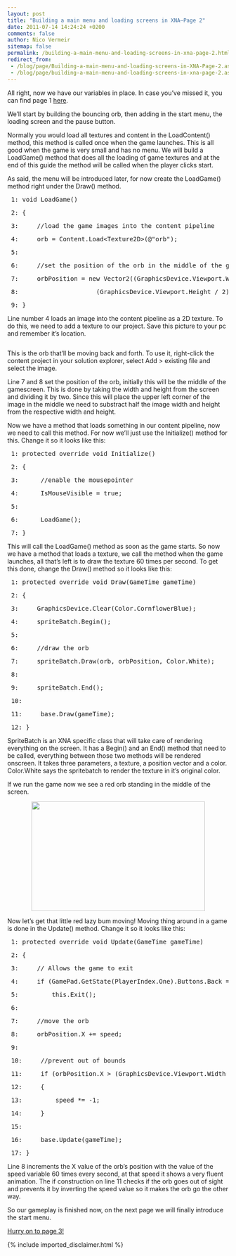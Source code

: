 ```yaml
---
layout: post
title: "Building a main menu and loading screens in XNA–Page 2"
date: 2011-07-14 14:24:24 +0200
comments: false
author: Nico Vermeir
sitemap: false
permalink: /building-a-main-menu-and-loading-screens-in-xna-page-2.html
redirect_from:
 - /blog/page/Building-a-main-menu-and-loading-screens-in-XNA-Page-2.aspx.html
 - /blog/page/building-a-main-menu-and-loading-screens-in-xna-page-2.aspx.html
---
```

<p>All right, now we have our variables in place. In case you&rsquo;ve missed it, you can find page 1 <a href="http://www.spikie.be/blog/page/Building-a-main-menu-and-loading-screens-in-XNA.aspx">here</a>.</p>
<p>We&rsquo;ll start by building the bouncing orb, then adding in the start menu, the loading screen and the pause button.</p>
<p>Normally you would load all textures and content in the LoadContent() method, this method is called once when the game launches. This is all good when the game is very small and has no menu. We will build a LoadGame() method that does all the loading of game textures and at the end of this guide the method will be called when the player clicks start.</p>
<p>As said, the menu will be introduced later, for now create the LoadGame() method right under the Draw() method.</p>
<div class="csharpcode">
<div class="csharpcode">
<pre class="alt"><span class="lnum"> 1: </span><span class="kwrd">void</span> LoadGame()</pre>
<pre><span class="lnum"> 2: </span>{</pre>
<pre class="alt"><span class="lnum"> 3: </span>    <span class="rem">//load the game images into the content pipeline</span></pre>
<pre><span class="lnum"> 4: </span>    orb = Content.Load&lt;Texture2D&gt;(<span class="str">@"orb"</span>);</pre>
<pre class="alt"><span class="lnum"> 5: </span>    </pre>
<pre><span class="lnum"> 6: </span>    <span class="rem">//set the position of the orb in the middle of the gamewindow</span></pre>
<pre class="alt"><span class="lnum"> 7: </span>    orbPosition = <span class="kwrd">new</span> Vector2((GraphicsDevice.Viewport.Width / 2) - (OrbWidth / 2),</pre>
<pre><span class="lnum"> 8: </span>                    (GraphicsDevice.Viewport.Height / 2) - (OrbHeight / 2));</pre>
<pre class="alt"><span class="lnum"> 9: </span>}</pre>
</div>
</div>
<p>Line number 4 loads an image into the content pipeline as a 2D texture. To do this, we need to add a texture to our project. Save this picture to your pc and remember it&rsquo;s location.</p>
<p><img style="display: block; float: none; margin-left: auto; margin-right: auto;" src="http://i53.tinypic.com/29nfomc.jpg" alt="" /></p>
<p>This is the orb that&rsquo;ll be moving back and forth. To use it, right-click the content project in your solution explorer, select Add &gt; existing file and select the image.</p>
<p>Line 7 and 8 set the position of the orb, initially this will be the middle of the gamescreen. This is done by taking the width and height from the screen and dividing it by two. Since this will place the upper left corner of the image in the middle we need to substract half the image width and height from the respective width and height.</p>
<p>Now we have a method that loads something in our content pipeline, now we need to call this method. For now we&rsquo;ll just use the Initialize() method for this. Change it so it looks like this:</p>
<div class="csharpcode">
<pre class="alt"><span class="lnum"> 1: </span><span class="kwrd">protected</span> <span class="kwrd">override</span> <span class="kwrd">void</span> Initialize()</pre>
<pre><span class="lnum"> 2: </span>{</pre>
<pre class="alt"><span class="lnum"> 3: </span>     <span class="rem">//enable the mousepointer</span></pre>
<pre><span class="lnum"> 4: </span>     IsMouseVisible = <span class="kwrd">true</span>;</pre>
<pre class="alt"><span class="lnum"> 5: </span>&nbsp;</pre>
<pre><span class="lnum"> 6: </span>     LoadGame();</pre>
<pre class="alt"><span class="lnum"> 7: </span>}</pre>
</div>
<p>This will call the LoadGame() method as soon as the game starts. So now we have a method that loads a texture, we call the method when the game launches, all that&rsquo;s left is to draw the texture 60 times per second. To get this done, change the Draw() method so it looks like this:</p>
<div class="csharpcode">
<pre class="alt"><span class="lnum"> 1: </span><span class="kwrd">protected</span> <span class="kwrd">override</span> <span class="kwrd">void</span> Draw(<span class="kwrd">GameTime</span> gameTime)</pre>
<pre><span class="lnum"> 2: </span>{</pre>
<pre class="alt"><span class="lnum"> 3: </span>    GraphicsDevice.Clear(<span class="kwrd">Color</span>.CornflowerBlue);</pre>
<pre><span class="lnum"> 4: </span>    spriteBatch.Begin();</pre>
<pre class="alt"><span class="lnum"> 5: </span>&nbsp;</pre>
<pre><span class="lnum"> 6: </span>    <span class="rem">//draw the orb</span></pre>
<pre class="alt"><span class="lnum"> 7: </span>    spriteBatch.Draw(orb, orbPosition, <span class="kwrd">Color</span>.White);</pre>
<pre><span class="lnum"> 8: </span>&nbsp;</pre>
<pre class="alt"><span class="lnum"> 9: </span>    spriteBatch.End();</pre>
<pre><span class="lnum"> 10: </span>&nbsp;</pre>
<pre class="alt"><span class="lnum"> 11: </span>    <span class="kwrd">base</span>.Draw(gameTime);</pre>
<pre><span class="lnum"> 12: </span>}</pre>
</div>
<p>SpriteBatch is an XNA specific class that will take care of rendering everything on the screen. It has a Begin() and an End() method that need to be called, everything between those two methods will be rendered onscreen. It takes three parameters, a texture, a position vector and a color. Color.White says the spritebatch to render the texture in it&rsquo;s original color.</p>
<p>If we run the game now we see a red orb standing in the middle of the screen.</p>
<p><a href="http://i51.tinypic.com/8y7228.jpg" target="_blank"><img style="display: block; float: none; margin-left: auto; margin-right: auto;" src="http://i51.tinypic.com/8y7228.jpg" alt="" width="395" height="249" /></a></p>
<p>Now let&rsquo;s get that little red lazy bum moving! Moving thing around in a game is done in the Update() method. Change it so it looks like this:</p>
<div class="csharpcode">
<pre class="alt"><span class="lnum"> 1: </span><span class="kwrd">protected</span> <span class="kwrd">override</span> <span class="kwrd">void</span> Update(GameTime gameTime)</pre>
<pre><span class="lnum"> 2: </span>{</pre>
<pre class="alt"><span class="lnum"> 3: </span>    <span class="rem">// Allows the game to exit</span></pre>
<pre><span class="lnum"> 4: </span>    <span class="kwrd">if</span> (GamePad.GetState(PlayerIndex.One).Buttons.Back == ButtonState.Pressed)</pre>
<pre class="alt"><span class="lnum"> 5: </span>        <span class="kwrd">this</span>.Exit();</pre>
<pre><span class="lnum"> 6: </span>&nbsp;</pre>
<pre class="alt"><span class="lnum"> 7: </span>    <span class="rem">//move the orb</span></pre>
<pre><span class="lnum"> 8: </span>    orbPosition.X += speed;</pre>
<pre class="alt"><span class="lnum"> 9: </span>&nbsp;</pre>
<pre><span class="lnum"> 10: </span>    <span class="rem">//prevent out of bounds</span></pre>
<pre class="alt"><span class="lnum"> 11: </span>    <span class="kwrd">if</span> (orbPosition.X &gt; (GraphicsDevice.Viewport.Width - OrbWidth) || orbPosition.X &lt; 0)</pre>
<pre><span class="lnum"> 12: </span>    {</pre>
<pre class="alt"><span class="lnum"> 13: </span>        speed *= -1;</pre>
<pre><span class="lnum"> 14: </span>    } </pre>
<pre class="alt"><span class="lnum"> 15: </span>    </pre>
<pre><span class="lnum"> 16: </span>    <span class="kwrd">base</span>.Update(gameTime);</pre>
<pre class="alt"><span class="lnum"> 17: </span>}</pre>
</div>
<p>Line 8 increments the X value of the orb&rsquo;s position with the value of the speed variable 60 times every second, at that speed it shows a very fluent animation. The if construction on line 11 checks if the orb goes out of sight and prevents it by inverting the speed value so it makes the orb go the other way.</p>
<p>So our gameplay is finished now, on the next page we will finally introduce the start menu.</p>
<p><a href="http://www.spikie.be/blog/page/Building-a-main-menu-and-loading-screens-in-XNA-Page-3.aspx" target="_top">Hurry on to page 3!</a></p>
{% include imported_disclaimer.html %}
